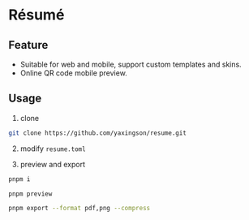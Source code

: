 # Résumé

## Feature

- Suitable for web and mobile, support custom templates and skins.
- Online QR code mobile preview.

## Usage

1. clone 

```sh
git clone https://github.com/yaxingson/resume.git

```

2. modify `resume.toml`

3. preview and export

```sh
pnpm i

pnpm preview

pnpm export --format pdf,png --compress

```

